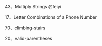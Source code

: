 43、Multiply Strings @feiyi

17、Letter Combinations of a Phone Number

70、climbing-stairs

20、valid-parentheses
